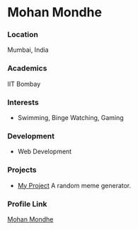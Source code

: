 # Mohan Mondhe

### Location

Mumbai, India

### Academics

IIT Bombay

### Interests

- Swimming, Binge Watching, Gaming

### Development

- Web Development

### Projects

- [My Project](https://mohanm18.github.io/meme-generator/) A random meme generator.

### Profile Link

[Mohan Mondhe](https://github.com/mohanm18)